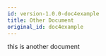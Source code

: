 ```yaml
---
id: version-1.0.0-doc4example
title: Other Document
original_id: doc4example
---
```


this is another document
